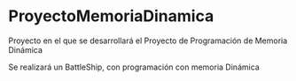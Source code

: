 # ProyectoMemoriaDinamica
Proyecto en el que se desarrollará el Proyecto de Programación de Memoria Dinámica

Se realizará un BattleShip, con programación con memoria Dinámica

